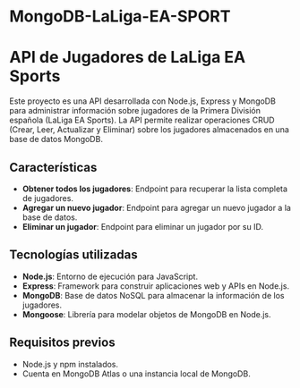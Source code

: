 # MongoDB-LaLiga-EA-SPORT
# API de Jugadores de LaLiga EA Sports

Este proyecto es una API desarrollada con Node.js, Express y MongoDB para administrar información sobre jugadores de la Primera División española (LaLiga EA Sports). La API permite realizar operaciones CRUD (Crear, Leer, Actualizar y Eliminar) sobre los jugadores almacenados en una base de datos MongoDB.

## Características

- **Obtener todos los jugadores**: Endpoint para recuperar la lista completa de jugadores.
- **Agregar un nuevo jugador**: Endpoint para agregar un nuevo jugador a la base de datos.
- **Eliminar un jugador**: Endpoint para eliminar un jugador por su ID.

## Tecnologías utilizadas

- **Node.js**: Entorno de ejecución para JavaScript.
- **Express**: Framework para construir aplicaciones web y APIs en Node.js.
- **MongoDB**: Base de datos NoSQL para almacenar la información de los jugadores.
- **Mongoose**: Librería para modelar objetos de MongoDB en Node.js.

## Requisitos previos

- Node.js y npm instalados.
- Cuenta en MongoDB Atlas o una instancia local de MongoDB.
